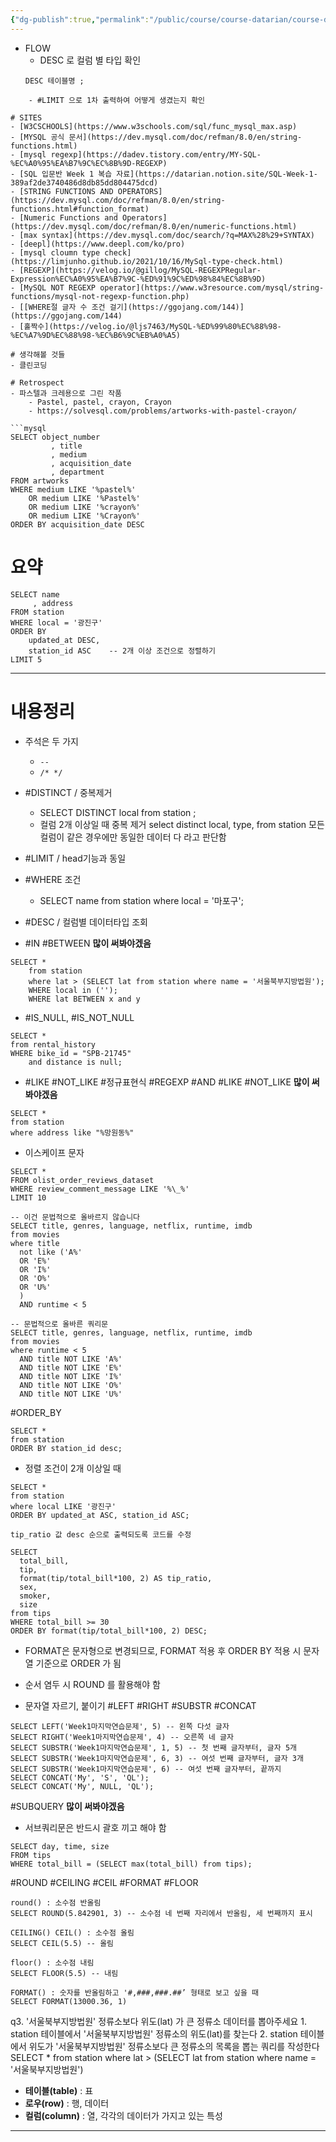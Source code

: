 ```yaml
---
{"dg-publish":true,"permalink":"/public/course/course-datarian/course-datarian/datarian-week-1-0/","created":"2024-12-06T18:39:06.164+09:00","updated":"2025-08-29T16:08:45.722+09:00"}
---
```



- FLOW
	- DESC 로 컬럼 별 타입 확인 
	```MYSQL
	DESC 테이블명 ; 
```
	- #LIMIT 으로 1차 출력하여 어떻게 생겼는지 확인

# SITES
- [W3CSCHOOLS](https://www.w3schools.com/sql/func_mysql_max.asp)
- [MYSQL 공식 문서](https://dev.mysql.com/doc/refman/8.0/en/string-functions.html) 
- [mysql regexp](https://dadev.tistory.com/entry/MY-SQL-%EC%A0%95%EA%B7%9C%EC%8B%9D-REGEXP)
- [SQL 입문반 Week 1 복습 자료](https://datarian.notion.site/SQL-Week-1-389af2de3740486d8db85dd804475dcd)
- [STRING FUNCTIONS AND OPERATORS](https://dev.mysql.com/doc/refman/8.0/en/string-functions.html#function_format)
- [Numeric Functions and Operators](https://dev.mysql.com/doc/refman/8.0/en/numeric-functions.html)
- [max syntax](https://dev.mysql.com/doc/search/?q=MAX%28%29+SYNTAX)
- [deepl](https://www.deepl.com/ko/pro)
- [mysql cloumn type check](https://limjunho.github.io/2021/10/16/MySql-type-check.html)
- [REGEXP](https://velog.io/@gillog/MySQL-REGEXPRegular-Expression%EC%A0%95%EA%B7%9C-%ED%91%9C%ED%98%84%EC%8B%9D)
- [MySQL NOT REGEXP operator](https://www.w3resource.com/mysql/string-functions/mysql-not-regexp-function.php)
- [[WHERE절 글자 수 조건 걸기](https://ggojang.com/144)](https://ggojang.com/144)
- [홀짝수](https://velog.io/@ljs7463/MySQL-%ED%99%80%EC%88%98-%EC%A7%9D%EC%88%98-%EC%B6%9C%EB%A0%A5)

# 생각해볼 것들
- 클린코딩

# Retrospect
- 파스텔과 크레용으로 그린 작품
	- Pastel, pastel, crayon, Crayon 
	- https://solvesql.com/problems/artworks-with-pastel-crayon/

```mysql
SELECT object_number
		 , title
		 , medium
		 , acquisition_date
		 , department
FROM artworks
WHERE medium LIKE '%pastel%'
    OR medium LIKE '%Pastel%'
    OR medium LIKE '%crayon%'
    OR medium LIKE '%Crayon%'
ORDER BY acquisition_date DESC
```


# 요약
```MYSQL
SELECT name
     , address
FROM station
WHERE local = '광진구'
ORDER BY 
	updated_at DESC, 
	station_id ASC    -- 2개 이상 조건으로 정렬하기
LIMIT 5
```


---
# 내용정리

-  주석은 두 가지
	- `--`
	- `/* */`

- #DISTINCT / 중복제거
	- SELECT DISTINCT local from station ;
	- 컬럼 2개 이상일 때 중복 제거 
		select distinct local, type, from station
			모든 컬럼이 같은 경우에만 동일한 데이터 다 라고 판단함

- #LIMIT / head기능과 동일

- #WHERE 조건 
	- SELECT name from station where local = '마포구';

- #DESC / 컬럼별 데이터타입 조회 


- #IN #BETWEEN __많이 써봐야겠음__
```MYSQL
SELECT *
	from station
	where lat > (SELECT lat from station where name = '서울북부지방법원');
	WHERE local in ('');
	WHERE lat BETWEEN x and y
```

- #IS_NULL, #IS_NOT_NULL  
```MYSQL
SELECT *
from rental_history
WHERE bike_id = "SPB-21745"
	and distance is null;
```

- #LIKE #NOT_LIKE #정규표현식 #REGEXP #AND #LIKE #NOT_LIKE __많이 써봐야겠음__
```MYSQL
SELECT *
from station
where address like "%망원동%"
```

- 이스케이프 문자 
```MYSQL
SELECT *
FROM olist_order_reviews_dataset
WHERE review_comment_message LIKE '%\_%'
LIMIT 10
```

```MYSQL
-- 이건 문법적으로 올바르지 않습니다
SELECT title, genres, language, netflix, runtime, imdb
from movies
where title
  not like ('A%'
  OR 'E%'
  OR 'I%'
  OR 'O%'
  OR 'U%'
  )
  AND runtime < 5

-- 문법적으로 올바른 쿼리문
SELECT title, genres, language, netflix, runtime, imdb
from movies
where runtime < 5
  AND title NOT LIKE 'A%'
  AND title NOT LIKE 'E%'
  AND title NOT LIKE 'I%'
  AND title NOT LIKE 'O%'
  AND title NOT LIKE 'U%'
```

#ORDER_BY  
```MYSQL
SELECT *
from station
ORDER BY station_id desc;
```
- 정렬 조건이 2개 이상일 때 
```mysql
SELECT *
from station
where local LIKE '광진구'
ORDER BY updated_at ASC, station_id ASC;
```

```mysql
tip_ratio 값 desc 순으로 출력되도록 코드를 수정 

SELECT 
  total_bill, 
  tip, 
  format(tip/total_bill*100, 2) AS tip_ratio, 
  sex, 
  smoker, 
  size
from tips
WHERE total_bill >= 30
ORDER BY format(tip/total_bill*100, 2) DESC;

```
-  FORMAT은 문자형으로 변경되므로, FORMAT 적용 후 ORDER BY 적용 시 문자열 기준으로 ORDER 가 됨
- 순서 염두 시 ROUND 를 활용해야 함 

- 문자열 자르기, 붙이기 
#LEFT #RIGHT #SUBSTR #CONCAT
```MYSQL
SELECT LEFT('Week1마지막연습문제', 5) -- 왼쪽 다섯 글자
SELECT RIGHT('Week1마지막연습문제', 4) -- 오른쪽 네 글자
SELECT SUBSTR('Week1마지막연습문제', 1, 5) -- 첫 번째 글자부터, 글자 5개
SELECT SUBSTR('Week1마지막연습문제', 6, 3) -- 여섯 번째 글자부터, 글자 3개
SELECT SUBSTR('Week1마지막연습문제', 6) -- 여섯 번째 글자부터, 끝까지
SELECT CONCAT('My', 'S', 'QL');
SELECT CONCAT('My', NULL, 'QL');
```

#SUBQUERY __많이 써봐야겠음__
- 서브쿼리문은 반드시 괄호 끼고 해야 함 
```mysql
SELECT day, time, size
FROM tips
WHERE total_bill = (SELECT max(total_bill) from tips);
```

#ROUND #CEILING #CEIL #FORMAT #FLOOR
```mysql
round() : 소수점 반올림
SELECT ROUND(5.842901, 3) -- 소수점 네 번째 자리에서 반올림, 세 번째까지 표시

CEILING() CEIL() : 소수점 올림
SELECT CEIL(5.5) -- 올림

floor() : 소수점 내림
SELECT FLOOR(5.5) -- 내림

FORMAT() : 숫자를 반올림하고 '#,###,###.##’ 형태로 보고 싶을 때
SELECT FORMAT(13000.36, 1)

```

q3. '서울북부지방법원' 정류소보다 위도(lat) 가 큰 정류소 데이터를 뽑아주세요 
	1. station 테이블에서 '서울북부지방법원' 정류소의 위도(lat)를 찾는다
	2. station 테이블에서 위도가 '서울북부지방법원' 정류소보다 큰 정류소의 목록을 뽑는 쿼리를 작성한다
		SELECT *
		from station
		where lat > (SELECT lat from station where name = '서울북부지방법원')


- **테이블(table)** : 표
- **로우(row)** : 행, 데이터
- **컬럼(column)** : 열, 각각의 데이터가 가지고 있는 특성
---
